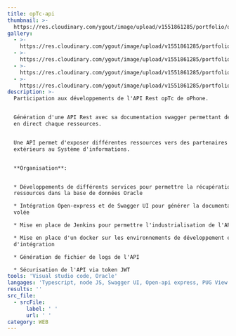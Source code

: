 ```yaml
---
title: opTc-api
thumbnail: >-
  https://res.cloudinary.com/ygout/image/upload/v1551861285/portfolio/optc-api/Capture2.jpg
gallery:
  - >-
    https://res.cloudinary.com/ygout/image/upload/v1551861285/portfolio/optc-api/Capture2.jpg
  - >-
    https://res.cloudinary.com/ygout/image/upload/v1551861285/portfolio/optc-api/Capture.jpg
  - >-
    https://res.cloudinary.com/ygout/image/upload/v1551861285/portfolio/optc-api/Capture3.jpg
  - >-
    https://res.cloudinary.com/ygout/image/upload/v1551861285/portfolio/optc-api/Capture4.jpg
description: >-
  Participation aux développements de l'API Rest opTc de oPhone.


  Génération d'une API Rest avec sa documentation swagger permettant de tester
  en direct chaque ressources.


  Une API permet d'exposer différentes ressources vers des partenaires
  extérieurs au Système d'informations.


  **Organisation**: 


  * Développements de différents services pour permettre la récupération de
  ressources dans la base de données Oracle

  * Intégration Open-express et de Swagger UI pour générer la documentation à la
  volée

  * Mise en place de Jenkins pour permettre l'industrialisation de l'API

  * Mise en place d'un docker sur les environnements de développement et
  d'intégration

  * Génération de fichier de logs de l'API

  * Sécurisation de l'API via token JWT
tools: 'Visual studio code, Oracle'
langages: 'Typescript, node JS, Swagger UI, Open-api express, PUG View'
results: ''
src_file:
  - srcFile:
      label: ' '
      url: ' '
category: WEB
---
```



